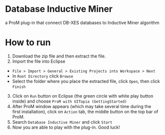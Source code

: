 # Database Inductive Miner
a ProM plug-in that connect DB-XES databases to Inductive Miner algorithm

# How to run
1. Download the zip file and then extract the file.
2. Import the file into Eclipse
  * `File > Import > General > Existing Projects into Workspace > Next` 
  * In `Root Directory` click `Browse`
  * Select the folder where you place the extracted file, click `Open`, then click `Finish`
3. Click on `Run` button on Eclipse (the green circle with white play button inside) and choose `ProM with UITopia (GettingStarted)` 
4. After ProM window appears (which may take several time during the first installation), click on `Action` tab, the middle button on the top bar of ProM.
5. Search `Database Inductive Miner` and click `Start`
6. Now you are able to play with the plug-in. Good luck! 
